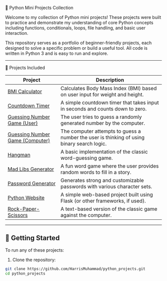 🐍 Python Mini Projects Collection

Welcome to my collection of Python mini projects! These projects were built to practice and demonstrate my understanding of core Python concepts including functions, conditionals, loops, file handling, and basic user interaction.

This repository serves as a portfolio of beginner-friendly projects, each designed to solve a specific problem or build a useful tool. All code is written in Python 3 and is easy to run and explore.

---

🔧 Projects Included

| Project | Description |
|---------|-------------|
| [BMI Calculator](./my-projects/bmi-calculator) | Calculates Body Mass Index (BMI) based on user input for weight and height. |
| [Countdown Timer](./countdown-timer) | A simple countdown timer that takes input in seconds and counts down to zero. |
| [Guessing Number Game (User)](./guessing-number-game-user) | The user tries to guess a randomly generated number by the computer. |
| [Guessing Number Game (Computer)](./guessing-number-game-computer) | The computer attempts to guess a number the user is thinking of using binary search logic. |
| [Hangman](./hangman) | A basic implementation of the classic word-guessing game. |
| [Mad Libs Generator](./madlibs) | A fun word game where the user provides random words to fill in a story. |
| [Password Generator](./password-generator) | Generates strong and customizable passwords with various character sets. |
| [Python Website](./python-website) | A simple web-based project built using Flask (or other frameworks, if used). |
| [Rock-Paper-Scissors](./rock-paper-scissors) | A text-based version of the classic game against the computer. |

---

## 🚀 Getting Started

To run any of these projects:

1. Clone the repository:
```bash
git clone https://github.com/HarrisMuhammad/python_projects.git
cd python_projects
